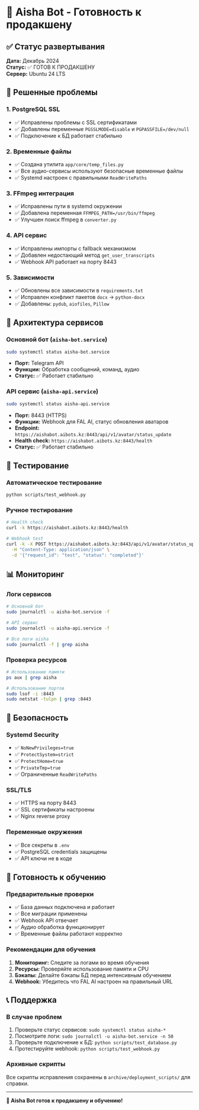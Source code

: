 # 🚀 Aisha Bot - Готовность к продакшену

## ✅ Статус развертывания

**Дата:** Декабрь 2024  
**Статус:** ✅ ГОТОВ К ПРОДАКШЕНУ  
**Сервер:** Ubuntu 24 LTS  

## 🎯 Решенные проблемы

### 1. PostgreSQL SSL
- ✅ Исправлены проблемы с SSL сертификатами
- ✅ Добавлены переменные `PGSSLMODE=disable` и `PGPASSFILE=/dev/null`
- ✅ Подключение к БД работает стабильно

### 2. Временные файлы
- ✅ Создана утилита `app/core/temp_files.py`
- ✅ Все аудио-сервисы используют безопасные временные файлы
- ✅ Systemd настроен с правильными `ReadWritePaths`

### 3. FFmpeg интеграция
- ✅ Исправлены пути в systemd окружении
- ✅ Добавлена переменная `FFMPEG_PATH=/usr/bin/ffmpeg`
- ✅ Улучшен поиск ffmpeg в `converter.py`

### 4. API сервис
- ✅ Исправлены импорты с fallback механизмом
- ✅ Добавлен недостающий метод `get_user_transcripts`
- ✅ Webhook API работает на порту 8443

### 5. Зависимости
- ✅ Обновлены все зависимости в `requirements.txt`
- ✅ Исправлен конфликт пакетов `docx` → `python-docx`
- ✅ Добавлены: `pydub`, `aiofiles`, `Pillow`

## 🔧 Архитектура сервисов

### Основной бот (`aisha-bot.service`)
```bash
sudo systemctl status aisha-bot.service
```
- **Порт:** Telegram API
- **Функции:** Обработка сообщений, команд, аудио
- **Статус:** ✅ Работает стабильно

### API сервис (`aisha-api.service`)
```bash
sudo systemctl status aisha-api.service
```
- **Порт:** 8443 (HTTPS)
- **Функции:** Webhook для FAL AI, статус обновления аватаров
- **Endpoint:** `https://aishabot.aibots.kz:8443/api/v1/avatar/status_update`
- **Health check:** `https://aishabot.aibots.kz:8443/health`
- **Статус:** ✅ Работает стабильно

## 🧪 Тестирование

### Автоматическое тестирование
```bash
python scripts/test_webhook.py
```

### Ручное тестирование
```bash
# Health check
curl -k https://aishabot.aibots.kz:8443/health

# Webhook test
curl -k -X POST https://aishabot.aibots.kz:8443/api/v1/avatar/status_update \
  -H "Content-Type: application/json" \
  -d '{"request_id": "test", "status": "completed"}'
```

## 📊 Мониторинг

### Логи сервисов
```bash
# Основной бот
sudo journalctl -u aisha-bot.service -f

# API сервис
sudo journalctl -u aisha-api.service -f

# Все логи aisha
sudo journalctl -f | grep aisha
```

### Проверка ресурсов
```bash
# Использование памяти
ps aux | grep aisha

# Использование портов
sudo lsof -i :8443
sudo netstat -tulpn | grep :8443
```

## 🔐 Безопасность

### Systemd Security
- ✅ `NoNewPrivileges=true`
- ✅ `ProtectSystem=strict`
- ✅ `ProtectHome=true`
- ✅ `PrivateTmp=true`
- ✅ Ограниченные `ReadWritePaths`

### SSL/TLS
- ✅ HTTPS на порту 8443
- ✅ SSL сертификаты настроены
- ✅ Nginx reverse proxy

### Переменные окружения
- ✅ Все секреты в `.env`
- ✅ PostgreSQL credentials защищены
- ✅ API ключи не в коде

## 🚀 Готовность к обучению

### Предварительные проверки
- ✅ База данных подключена и работает
- ✅ Все миграции применены
- ✅ Webhook API отвечает
- ✅ Аудио обработка функционирует
- ✅ Временные файлы работают корректно

### Рекомендации для обучения
1. **Мониторинг:** Следите за логами во время обучения
2. **Ресурсы:** Проверяйте использование памяти и CPU
3. **Бэкапы:** Делайте бэкапы БД перед интенсивным обучением
4. **Webhook:** Убедитесь что FAL AI настроен на правильный URL

## 📞 Поддержка

### В случае проблем
1. Проверьте статус сервисов: `sudo systemctl status aisha-*`
2. Посмотрите логи: `sudo journalctl -u aisha-bot.service -n 50`
3. Проверьте подключение к БД: `python scripts/test_database.py`
4. Протестируйте webhook: `python scripts/test_webhook.py`

### Архивные скрипты
Все скрипты исправления сохранены в `archive/deployment_scripts/` для справки.

---

**🎉 Aisha Bot готов к продакшену и обучению!** 